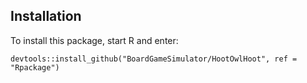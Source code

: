 ## Installation

To install this package, start R and enter:

```
devtools::install_github("BoardGameSimulator/HootOwlHoot", ref = "Rpackage")
```
